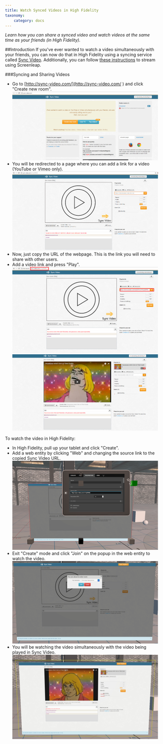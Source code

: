 ```yaml
---
title: Watch Synced Videos in High Fidelity
taxonomy:
    category: docs
---
```


*Learn how you can share a synced video and watch videos at the same time as your friends (in High Fidelity).*

##Introduction
If you've ever wanted to watch a video simultaneously with your friends, you can now do that in High Fidelity using a syncing service called [Sync Video](http://sync-video.com/). Additionally, you can follow [these instructions](docs.highfidelity.com/create-and-explore/start-working-in-your-sandbox/streaming/streaming-video) to stream using Screenleap.


###Syncing and Sharing Videos

- Go to [http://sync-video.com/](http://sync-video.com/ ) and click "Create new room". ![](vsync1.PNG)
- You will be redirected to a page where you can add a link for a video (YouTube or Vimeo only). ![](vsync2.PNG)
- Now, just copy the URL of the webpage. This is the link you will need to share with other users.   
- Add a video link and press "Play". ![](vsync3.PNG) ![](vsync4.PNG)

To watch the video in High Fidelity:

- In High Fidelity, pull up your tablet and click "Create".
- Add a web entity by clicking "Web" and changing the source link to the copied Sync Video URL. ![](vsync5.PNG)
- Exit "Create" mode and click "Join" on the popup in the web entity to watch the video. ![](vsync6.PNG)
- You will be watching the video simultaneously with the video being played in Sync Video. ![](vsync7.PNG)
